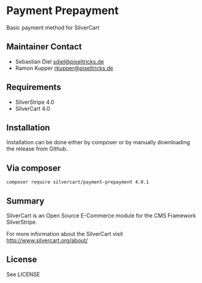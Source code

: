 # Payment Prepayment
Basic payment method for SilverCart

## Maintainer Contact
* Sebastian Diel <sdiel@pixeltricks.de>
* Ramon Kupper <rkupper@pixeltricks.de>

## Requirements
* SilverStripe 4.0
* SilverCart 4.0

## Installation
Installation can be done either by composer or by manually downloading the release from Github.

## Via composer
```composer require silvercart/payment-prepayment 4.0.1```

## Summary
SilverCart is an Open Source E-Commerce module for the CMS Framework SilverStripe.

For more information about the SilverCart visit http://www.silvercart.org/about/

## License
See LICENSE
